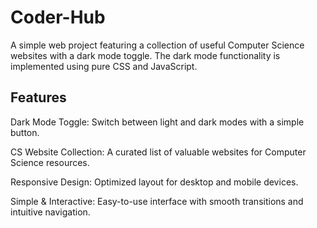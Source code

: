 # Coder-Hub

A simple web project featuring a collection of useful Computer Science websites with a dark mode toggle. The dark mode functionality is implemented using pure CSS and JavaScript.

## Features

Dark Mode Toggle: Switch between light and dark modes with a simple button.

CS Website Collection: A curated list of valuable websites for Computer Science resources.

Responsive Design: Optimized layout for desktop and mobile devices.

Simple & Interactive: Easy-to-use interface with smooth transitions and intuitive navigation.
